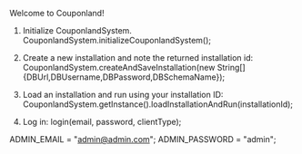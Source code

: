 Welcome to Couponland!

1.	Initialize CouponlandSystem.
	CouponlandSystem.initializeCouponlandSystem();

2.	Create a new installation and note the returned installation id:
	CouponlandSystem.createAndSaveInstallation(new String[]{DBUrl,DBUsername,DBPassword,DBSchemaName});

3.	Load an installation and run using your installation ID:
	CouponlandSystem.getInstance().loadInstallationAndRun(installationId);

4.	Log in:
	login(email, password, clientType);



ADMIN_EMAIL = "admin@admin.com";
ADMIN_PASSWORD = "admin";
